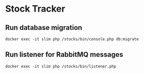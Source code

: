 # Stock Tracker

## Run database migration
```shell
docker exec -it slim php /stocks/bin/console.php db:migrate
```

## Run listener for RabbitMQ messages
```shell
docker exec -it slim php /stocks/bin/listener.php
```
